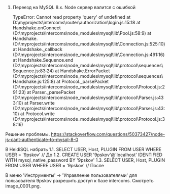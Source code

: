 1. Переезд на MySQL 8.x. Node сервер валится с ошибкой

    TypeError: Cannot read property 'query' of undefined
    at D:\myprojects\intercoms\router\authorization\login.js:15:18
    at Handshake.onConnect (D:\myprojects\intercoms\node_modules\mysql\lib\Pool.js:58:9)
    at Handshake.<anonymous> (D:\myprojects\intercoms\node_modules\mysql\lib\Connection.js:525:10)
    at Handshake._callback (D:\myprojects\intercoms\node_modules\mysql\lib\Connection.js:491:16)
    at Handshake.Sequence.end (D:\myprojects\intercoms\node_modules\mysql\lib\protocol\sequences\Sequence.js:83:24)
    at Handshake.ErrorPacket (D:\myprojects\intercoms\node_modules\mysql\lib\protocol\sequences\Handshake.js:125:8)
    at Protocol._parsePacket (D:\myprojects\intercoms\node_modules\mysql\lib\protocol\Protocol.js:291:23)
    at Parser._parsePacket (D:\myprojects\intercoms\node_modules\mysql\lib\protocol\Parser.js:433:10)
    at Parser.write (D:\myprojects\intercoms\node_modules\mysql\lib\protocol\Parser.js:43:10)
    at Protocol.write (D:\myprojects\intercoms\node_modules\mysql\lib\protocol\Protocol.js:38:16) 

Решение проблемы.
https://stackoverflow.com/questions/50373427/node-js-cant-authenticate-to-mysql-8-0

В HeidiSQL набрать
1.1. SELECT USER, Host, PLUGIN FROM USER WHERE USER = '9pskov' // До
1.2. CREATE USER '9pskov'@'localhost' IDENTIFIED WITH mysql_native_password BY '9pskov'
1.3. SELECT USER, Host, PLUGIN FROM USER WHERE USER = '9pskov' // После

В меню 'Инструменты' -> 'Управление пользователями' для пользователя 9pskov
разрешить доступ к базе intercoms. Смотреть image_0001.png.





